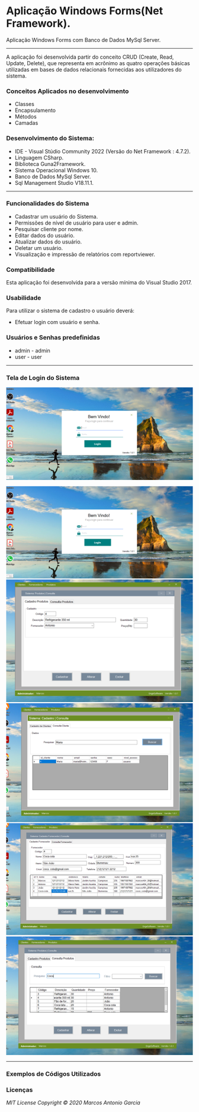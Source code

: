 # Aplicação Windows Forms(Net Framework).
Aplicação Windows Forms com Banco de Dados MySql Server.
***

A aplicação foi desenvolvida partir do conceito CRUD (Create, Read, Update, Delete), que representa em acrônimo as quatro
operações básicas utilizadas em bases de dados relacionais fornecidas aos utilizadores do sistema.

### Conceitos Aplicados no desenvolvimento
* Classes
* Encapsulamento
* Métodos 
* Camadas

### Desenvolvimento do Sistema:

* IDE - Visual Stúdio Community 2022 (Versão do Net Framework : 4.7.2).
* Linguagem CSharp.
* Biblioteca Guna2Framework.
* Sistema Operacional Windows 10.
* Banco de Dados MySql Server.
* Sql Management Studio V18.11.1.

***

### Funcionalidades do Sistema
* Cadastrar um usuário do Sistema.
* Permissões de nível de usuário para user e admin.
* Pesquisar cliente por nome.
* Editar dados do usuário.
* Atualizar dados do usuário.
* Deletar um usuário.
* Visualização e impressão de relatórios com reportviewer.


### Compatibilidade

Esta aplicação foi desenvolvida para a versão mínima do Visual Studio 2017.

### Usabilidade

Para utilizar o sistema de cadastro o usuário deverá:

* Efetuar login com usuário e senha.

### Usuários e Senhas predefinidas
* admin - admin
* user - user

***
### Tela de Login do Sistema

![Tela de Login](https://github.com/Engenharia-Software2022/Projeto-Crud/blob/master/Tela%20de%20Login.PNG)

![Tela de Cadastro](https://github.com/Engenharia-Software2022/Projeto-Crud/blob/master/Tela%20de%20Login.PNG)
![Tela de Produtos](https://github.com/Engenharia-Software2022/Projeto-Crud/blob/master/Cadastro%20Produto.PNG)
![Tela de Cadastro de Cliente](https://github.com/Engenharia-Software2022/Projeto-Crud/blob/master/Consulta%20Cliente.PNG)
![Tela de Cadastro de Fornecedor](https://github.com/Engenharia-Software2022/Projeto-Crud/blob/master/Cadastro%20de%20fornecedor.PNG)
![Tela de Cadastro de Produtos](https://github.com/Engenharia-Software2022/Projeto-Crud/blob/master/Consulta%20de%20Produtos.PNG)


***
### Exemplos de Códigos Utilizados



### Licenças

_MIT License_
_Copyright   ©   2020 Marcos Antonio Garcia_
